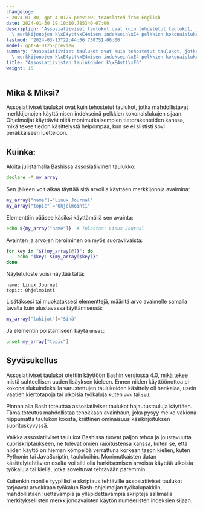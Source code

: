 ```yaml
---
changelog:
- 2024-01-30, gpt-4-0125-preview, translated from English
date: 2024-01-30 19:10:10.785340-07:00
description: "Assosiatiiviset taulukot ovat kuin tehostetut taulukot, jotka mahdollistavat\
  \ merkkijonojen k\xE4ytt\xE4misen indeksein\xE4 pelkkien kokonaislukujen sijaan.\u2026"
lastmod: '2024-03-13T22:44:56.730751-06:00'
model: gpt-4-0125-preview
summary: "Assosiatiiviset taulukot ovat kuin tehostetut taulukot, jotka mahdollistavat\
  \ merkkijonojen k\xE4ytt\xE4misen indeksein\xE4 pelkkien kokonaislukujen sijaan.\u2026"
title: "Assosiatiivisten taulukoiden k\xE4ytt\xF6"
weight: 15
---
```


## Mikä & Miksi?

Assosiatiiviset taulukot ovat kuin tehostetut taulukot, jotka mahdollistavat merkkijonojen käyttämisen indekseinä pelkkien kokonaislukujen sijaan. Ohjelmoijat käyttävät niitä monimutkaisempien tietorakenteiden kanssa, mikä tekee tiedon käsittelystä helpompaa, kun se ei siististi sovi peräkkäiseen luetteloon.

## Kuinka:

Aloita julistamalla Bashissa assosiatiivinen taulukko:

```Bash
declare -A my_array
```

Sen jälkeen voit alkaa täyttää sitä arvoilla käyttäen merkkijonoja avaimina:

```Bash
my_array["name"]="Linux Journal"
my_array["topic"]="Ohjelmointi"
```

Elementtiin pääsee käsiksi käyttämällä sen avainta:

```Bash
echo ${my_array["name"]}  # Tulostaa: Linux Journal
```

Avainten ja arvojen iteroiminen on myös suoraviivaista:

```Bash
for key in "${!my_array[@]}"; do
    echo "$key: ${my_array[$key]}"
done
```

Näytetuloste voisi näyttää tältä:

```
name: Linux Journal
topic: Ohjelmointi
```

Lisätäksesi tai muokataksesi elementtejä, määritä arvo avaimelle samalla tavalla kuin alustavassa täyttämisessä:

```Bash
my_array["lukijat"]="Sinä"
```

Ja elementin poistamiseen käytä `unset`:

```Bash
unset my_array["topic"]
```

## Syväsukellus

Assosiatiiviset taulukot otettiin käyttöön Bashin versiossa 4.0, mikä tekee niistä suhteellisen uuden lisäyksen kieleen. Ennen niiden käyttöönottoa ei-kokonaislukuindeksilla varustettujen taulukoiden käsittely oli hankalaa, usein vaatien kiertotapoja tai ulkoisia työkaluja kuten `awk` tai `sed`.

Pinnan alla Bash toteuttaa assosiatiiviset taulukot hajautustauluja käyttäen. Tämä toteutus mahdollistaa tehokkaan avainhaun, joka pysyy melko vakiona riippumatta taulukon koosta, kriittinen ominaisuus käsikirjoituksen suorituskyvyssä.

Vaikka assosiatiiviset taulukot Bashissa tuovat paljon tehoa ja joustavuutta kuoriskriptaukseen, ne tulevat omien rajoitustensa kanssa, kuten se, että niiden käyttö on hieman kömpelöä verrattuna korkean tason kielien, kuten Pythonin tai JavaScriptin, taulukoihin. Monimutkaisten datan käsittelytehtävien osalta voi silti olla harkitsemisen arvoista käyttää ulkoisia työkaluja tai kieliä, jotka soveltuvat tehtävään paremmin.

Kuitenkin monille tyypillisille skriptaus tehtäville assosiatiiviset taulukot tarjoavat arvokkaan työkalun Bash-ohjelmoijan työkalupakkiin, mahdollistaen luettavampia ja ylläpidettävämpiä skriptejä sallimalla merkityksellisten merkkijonoavainten käytön numeeristen indeksien sijaan.
